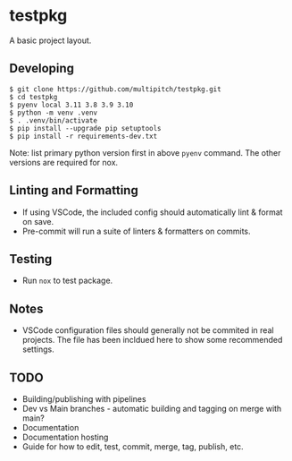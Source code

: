 # testpkg
A basic project layout.

## Developing
```
$ git clone https://github.com/multipitch/testpkg.git
$ cd testpkg
$ pyenv local 3.11 3.8 3.9 3.10
$ python -m venv .venv
$ . .venv/bin/activate
$ pip install --upgrade pip setuptools
$ pip install -r requirements-dev.txt
```
Note: list primary python version first in above `pyenv` command.
The other versions are required for nox.

## Linting and Formatting
- If using VSCode, the included config should automatically lint & format on save.
- Pre-commit will run a suite of linters & formatters on commits.

## Testing
- Run `nox` to test package.

## Notes
- VSCode configuration files should generally not be commited in real projects.
  The file has been incldued here to show some recommended settings.

## TODO
- Building/publishing with pipelines
- Dev vs Main branches - automatic building and tagging on merge with main?
- Documentation
- Documentation hosting
- Guide for how to edit, test, commit, merge, tag, publish, etc.
